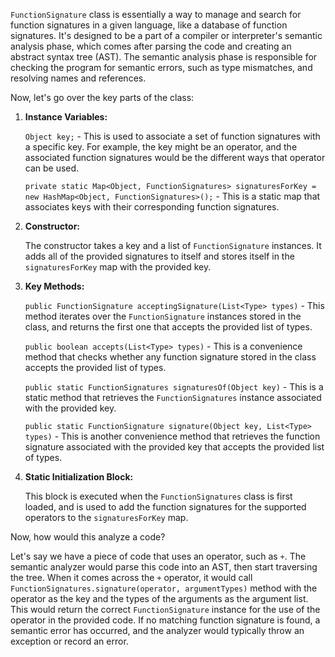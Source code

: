 `FunctionSignature` class is essentially a way to manage and search for function signatures in a given language, like a database of function signatures. It's designed to be a part of a compiler or interpreter's semantic analysis phase, which comes after parsing the code and creating an abstract syntax tree (AST). The semantic analysis phase is responsible for checking the program for semantic errors, such as type mismatches, and resolving names and references.

Now, let's go over the key parts of the class:

1. **Instance Variables:**

   `Object key;` - This is used to associate a set of function signatures with a specific key. For example, the key might be an operator, and the associated function signatures would be the different ways that operator can be used.

   `private static Map<Object, FunctionSignatures> signaturesForKey = new HashMap<Object, FunctionSignatures>();` - This is a static map that associates keys with their corresponding function signatures.

2. **Constructor:**

   The constructor takes a key and a list of `FunctionSignature` instances. It adds all of the provided signatures to itself and stores itself in the `signaturesForKey` map with the provided key.

3. **Key Methods:**

   `public FunctionSignature acceptingSignature(List<Type> types)` - This method iterates over the `FunctionSignature` instances stored in the class, and returns the first one that accepts the provided list of types.

   `public boolean accepts(List<Type> types)` - This is a convenience method that checks whether any function signature stored in the class accepts the provided list of types.

   `public static FunctionSignatures signaturesOf(Object key)` - This is a static method that retrieves the `FunctionSignatures` instance associated with the provided key.

   `public static FunctionSignature signature(Object key, List<Type> types)` - This is another convenience method that retrieves the function signature associated with the provided key that accepts the provided list of types.

4. **Static Initialization Block:**

   This block is executed when the `FunctionSignatures` class is first loaded, and is used to add the function signatures for the supported operators to the `signaturesForKey` map.

Now, how would this analyze a code?

Let's say we have a piece of code that uses an operator, such as `+`. The semantic analyzer would parse this code into an AST, then start traversing the tree. When it comes across the `+` operator, it would call `FunctionSignatures.signature(operator, argumentTypes)` method with the operator as the key and the types of the arguments as the argument list. This would return the correct `FunctionSignature` instance for the use of the operator in the provided code. If no matching function signature is found, a semantic error has occurred, and the analyzer would typically throw an exception or record an error.